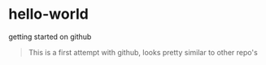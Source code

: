 # hello-world
getting started on github
>This is a first attempt with github, looks pretty similar to other repo's
